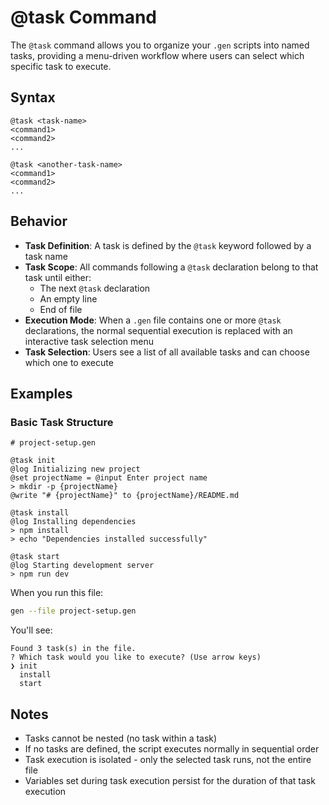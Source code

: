 # @task Command

The `@task` command allows you to organize your `.gen` scripts into named tasks, providing a menu-driven workflow where users can select which specific task to execute.

## Syntax

```plaintext
@task <task-name>
<command1>
<command2>
...

@task <another-task-name>
<command1>
<command2>
...
```

## Behavior

- **Task Definition**: A task is defined by the `@task` keyword followed by a task name
- **Task Scope**: All commands following a `@task` declaration belong to that task until either:
  - The next `@task` declaration
  - An empty line
  - End of file
- **Execution Mode**: When a `.gen` file contains one or more `@task` declarations, the normal sequential execution is replaced with an interactive task selection menu
- **Task Selection**: Users see a list of all available tasks and can choose which one to execute

## Examples

### Basic Task Structure

```plaintext
# project-setup.gen

@task init
@log Initializing new project
@set projectName = @input Enter project name
> mkdir -p {projectName}
@write "# {projectName}" to {projectName}/README.md

@task install
@log Installing dependencies
> npm install
> echo "Dependencies installed successfully"

@task start
@log Starting development server
> npm run dev
```

When you run this file:
```bash
gen --file project-setup.gen
```

You'll see:
```
Found 3 task(s) in the file.
? Which task would you like to execute? (Use arrow keys)
❯ init
  install
  start
```

## Notes

- Tasks cannot be nested (no task within a task)
- If no tasks are defined, the script executes normally in sequential order
- Task execution is isolated - only the selected task runs, not the entire file
- Variables set during task execution persist for the duration of that task execution